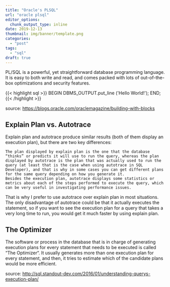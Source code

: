 ```yaml
---
title: "Oracle's PLSQL"
url: "oracle plsql"
editor_options: 
  chunk_output_type: inline
date: 2019-12-13
thumbnail: img/banner/template.png
categories:
  - "post"
tags:
  - "sql"
draft: true
---
```

PL/SQL is a powerful, yet straightforward database programming language. It is easy to both write and read, and comes packed with lots of out-of-the-box optimizations and security features.

{{< highlight sql >}}
BEGIN
  DBMS_OUTPUT.put_line ('Hello World!');
END;
{{< /highlight >}}

source: https://blogs.oracle.com/oraclemagazine/building-with-blocks

## Explain Plan vs. Autotrace

Explain plan and autotrace produce similar results (both of them display an execution plan), but there are two key differences:

    The plan displayed by explain plan is the one that the database “thinks” or predicts it will use to run the query, whereas the plan displayed by autotrace is the plan that was actually used to run the query (at least that is the case when using autotrace in SQL Developer), and that is why in some cases you can get different plans for the same query depending on how you generate it.
    Besides the execution plan, autotrace displays some statistics or metrics about each of the steps performed to execute the query, which can be very useful in investigating performance issues.

That is why I prefer to use autotrace over explain plan in most situations. The only disadvantage of autotrace could be that it actually executes the statement, so if you want to see the execution plan for a query that takes a very long time to run, you would get it much faster by using explain plan.

## The Optimizer

The software or process in the database that is in charge of generating execution plans for every statement that needs to be executed is called “The Optimizer“. It usually generates more than one execution plan for every statement, and then, it tries to estimate which of the candidate plans would be more efficient.

source: http://sql.standout-dev.com/2016/01/understanding-querys-execution-plan/